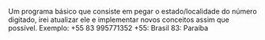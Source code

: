 Um programa básico que consiste em pegar o estado/localidade do número digitado, irei atualizar ele e implementar novos conceitos assim que possível.
Exemplo: +55 83 995771352
+55: Brasil 83: Paraíba
